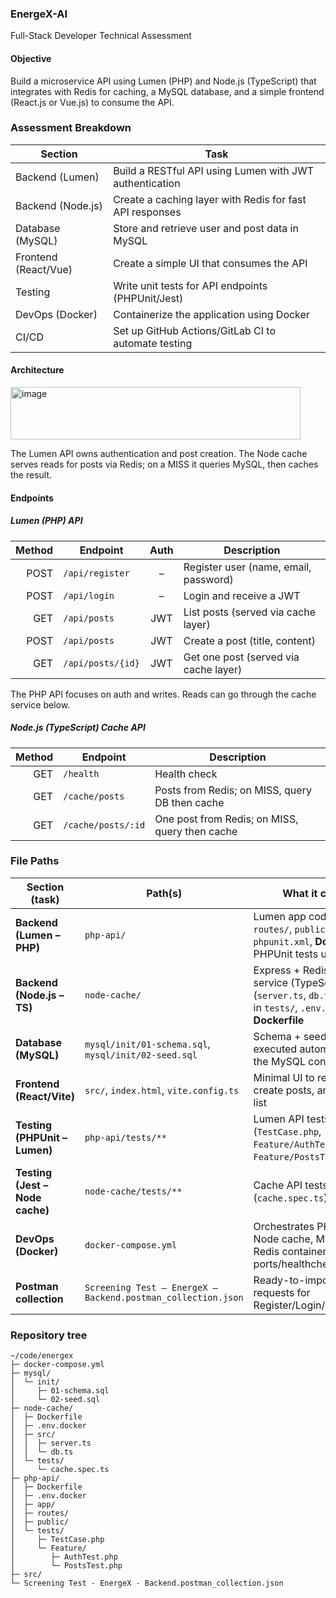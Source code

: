 ### EnergeX-AI

Full-Stack Developer Technical Assessment

#### Objective
Build a microservice API using Lumen (PHP) and Node.js (TypeScript) that integrates with Redis for caching, a MySQL database, and a simple frontend (React.js or Vue.js) to consume the API.

### Assessment Breakdown

| Section                    | Task                                                                 |
|---------------------------|----------------------------------------------------------------------|
| Backend (Lumen)           | Build a RESTful API using Lumen with JWT authentication              |
| Backend (Node.js)         | Create a caching layer with Redis for fast API responses             |
| Database (MySQL)          | Store and retrieve user and post data in MySQL                       |
| Frontend (React/Vue)      | Create a simple UI that consumes the API                             |
| Testing                   | Write unit tests for API endpoints (PHPUnit/Jest)                    |
| DevOps (Docker)           | Containerize the application using Docker                            |
| CI/CD                     | Set up GitHub Actions/GitLab CI to automate testing                  |

#### Architecture
<img width="464" height="84" alt="image" src="https://github.com/user-attachments/assets/670c6b10-250a-4c97-a191-0982dbe5a3a6" />

The Lumen API owns authentication and post creation.
The Node cache serves reads for posts via Redis; on a MISS it queries MySQL, then caches the result.

#### Endpoints
##### Lumen (PHP) API
| Method | Endpoint          | Auth | Description                           |
| -----: | ----------------- | :--: | ------------------------------------- |
|   POST | `/api/register`   |   –  | Register user (name, email, password) |
|   POST | `/api/login`      |   –  | Login and receive a JWT               |
|    GET | `/api/posts`      |  JWT | List posts (served via cache layer)   |
|   POST | `/api/posts`      |  JWT | Create a post (title, content)        |
|    GET | `/api/posts/{id}` |  JWT | Get one post (served via cache layer) |

The PHP API focuses on auth and writes. Reads can go through the cache service below.

##### Node.js (TypeScript) Cache API
| Method | Endpoint           | Description                                    |
| -----: | ------------------ | ---------------------------------------------- |
|    GET | `/health`          | Health check                                   |
|    GET | `/cache/posts`     | Posts from Redis; on MISS, query DB then cache |
|    GET | `/cache/posts/:id` | One post from Redis; on MISS, query then cache |

### File Paths

| Section (task)                 | Path(s)                                                                                               | What it contains                                                                                                 |
|--------------------------------|--------------------------------------------------------------------------------------------------------|------------------------------------------------------------------------------------------------------------------|
| **Backend (Lumen – PHP)**      | `php-api/`                                                                                             | Lumen app code (`app/`, `routes/`, `public/`), `.env*`, `phpunit.xml`, **Dockerfile**, PHPUnit tests under `tests/` |
| **Backend (Node.js – TS)**     | `node-cache/`                                                                                          | Express + Redis cache service (TypeScript) in `src/` (`server.ts`, `db.ts`), Jest tests in `tests/`, `.env.docker`, **Dockerfile** |
| **Database (MySQL)**           | `mysql/init/01-schema.sql`, `mysql/init/02-seed.sql`                                                   | Schema + seed files executed automatically by the MySQL container                                               |
| **Frontend (React/Vite)**      | `src/`, `index.html`, `vite.config.ts`                                                                 | Minimal UI to register/login, create posts, and view the list                                                   |
| **Testing (PHPUnit – Lumen)**  | `php-api/tests/**`                                                                                     | Lumen API tests (`TestCase.php`, `Feature/AuthTest.php`, `Feature/PostsTest.php`)                               |
| **Testing (Jest – Node cache)**| `node-cache/tests/**`                                                                                  | Cache API tests (`cache.spec.ts`)                                                                               |
| **DevOps (Docker)**            | `docker-compose.yml`                                                                                   | Orchestrates PHP (Lumen), Node cache, MySQL, and Redis containers (with ports/healthchecks/volumes)             |
| **Postman collection**         | `Screening Test – EnergeX – Backend.postman_collection.json`                                           | Ready-to-import Postman requests for Register/Login/Posts                                                        |

### Repository tree

```text
~/code/energex
├─ docker-compose.yml
├─ mysql/
│  └─ init/
│     ├─ 01-schema.sql
│     └─ 02-seed.sql
├─ node-cache/
│  ├─ Dockerfile
│  ├─ .env.docker
│  ├─ src/
│  │  ├─ server.ts
│  │  └─ db.ts
│  └─ tests/
│     └─ cache.spec.ts
├─ php-api/
│  ├─ Dockerfile
│  ├─ .env.docker
│  ├─ app/       
│  ├─ routes/
│  ├─ public/
│  └─ tests/
│     ├─ TestCase.php
│     └─ Feature/
│        ├─ AuthTest.php
│        └─ PostsTest.php
├─ src/          
└─ Screening Test - EnergeX - Backend.postman_collection.json

